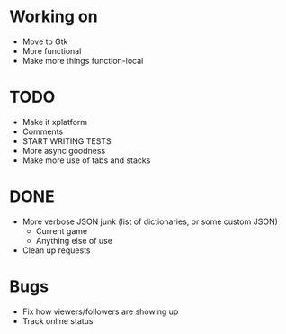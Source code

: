# Working on
* Move to Gtk
* More functional
* Make more things function-local

# TODO
- Make it xplatform
- Comments
- START WRITING TESTS
- More async goodness
- Make more use of tabs and stacks

# DONE
+ More verbose JSON junk (list of dictionaries, or some custom JSON)
    + Current game
    + Anything else of use
+ Clean up requests

# Bugs
* Fix how viewers/followers are showing up
* Track online status
